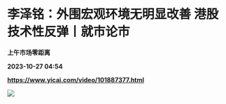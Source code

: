 # 李泽铭：外围宏观环境无明显改善 港股技术性反弹丨就市论市
**上午市场零距离**

**2023-10-27 04:54**

**https://www.yicai.com/video/101887377.html**

![](http://imgcdn.yicai.com/vms-new/2023/10/a357310b-c7f4-42b5-8415-c5056fad2434_Ny7O.jpg)